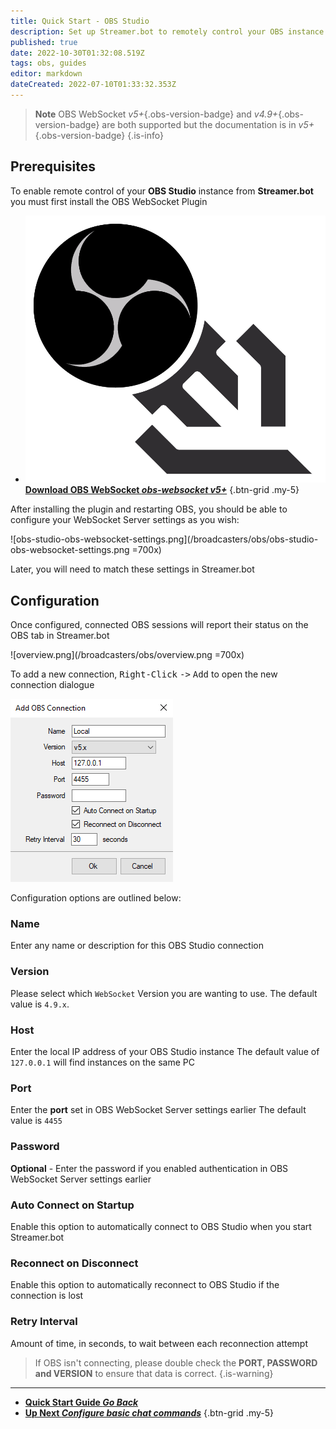 ```yaml
---
title: Quick Start - OBS Studio
description: Set up Streamer.bot to remotely control your OBS instance
published: true
date: 2022-10-30T01:32:08.519Z
tags: obs, guides
editor: markdown
dateCreated: 2022-07-10T01:33:32.353Z
---
```


> **Note**
> OBS WebSocket *v5+*{.obs-version-badge} and *v4.9+*{.obs-version-badge} are both supported but the documentation is in *v5+*{.obs-version-badge}
{.is-info}

## Prerequisites
To enable remote control of your **OBS Studio** instance from **Streamer.bot** you must first install the OBS WebSocket Plugin

- [<img src="/logos/obs-websocket.png"/>**Download OBS WebSocket *<i class="mdi mdi-github"></i> obs-websocket v5+***](https://github.com/obsproject/obs-websocket/releases/latest)
{.btn-grid .my-5}

After installing the plugin and restarting OBS, you should be able to configure your WebSocket Server settings as you wish:

![obs-studio-obs-websocket-settings.png](/broadcasters/obs/obs-studio-obs-websocket-settings.png =700x)

Later, you will need to match these settings in Streamer.bot


## Configuration

Once configured, connected OBS sessions will report their status on the OBS tab in Streamer.bot

![overview.png](/broadcasters/obs/overview.png =700x)

To add a new connection, <kbd>Right-Click</kbd> <kbd>-></kbd> <kbd>Add</kbd> to open the new connection dialogue

![obs-connection.png](/broadcasters/obs/obs-connection.png)

Configuration options are outlined below:

### Name
Enter any name or description for this OBS Studio connection

### Version
Please select which `WebSocket` Version you are wanting to use. 
The default value is `4.9.x`.
### Host
Enter the local IP address of your OBS Studio instance
The default value of `127.0.0.1` will find instances on the same PC

### Port
Enter the **port** set in OBS WebSocket Server settings earlier
The default value is `4455`

### Password
**Optional** - Enter the password if you enabled authentication in OBS WebSocket Server settings earlier

### Auto Connect on Startup
Enable this option to automatically connect to OBS Studio when you start Streamer.bot

### Reconnect on Disconnect
Enable this option to automatically reconnect to OBS Studio if the connection is lost

### Retry Interval
Amount of time, in seconds, to wait between each reconnection attempt

> If OBS isn't connecting, please double check the **PORT, PASSWORD and VERSION** to ensure that data is correct. {.is-warning}
---

- [<i class="mdi mdi-chevron-left"></i> **Quick Start Guide *Go Back***](/Quick-Start)
- [<i class="mdi mdi-chat"></i> **Up Next *Configure basic chat commands***](/Quick-Start/Commands)
{.btn-grid .my-5}